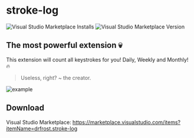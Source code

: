 # stroke-log

![Visual Studio Marketplace Installs](https://img.shields.io/visual-studio-marketplace/i/drfrost.stroke-log?style=for-the-badge)
![Visual Studio Marketplace Version](https://img.shields.io/visual-studio-marketplace/v/drfrost.stroke-log?style=for-the-badge)

## The most powerful extension 💀
This extension will count all keystrokes for you! Daily, Weekly and Monthly! 🔥


> Useless, right? 
~ the creator.


![example](https://i.imgur.com/5CCvPTO.png "Example")

## Download

Visual Studio Marketplace:
https://marketplace.visualstudio.com/items?itemName=drfrost.stroke-log
